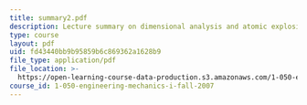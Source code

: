```yaml
---
title: summary2.pdf
description: Lecture summary on dimensional analysis and atomic explosions.
type: course
layout: pdf
uid: fd43440bb9b95859b6c869362a1628b9
file_type: application/pdf
file_location: >-
  https://open-learning-course-data-production.s3.amazonaws.com/1-050-engineering-mechanics-i-fall-2007/fd43440bb9b95859b6c869362a1628b9_summary2.pdf
course_id: 1-050-engineering-mechanics-i-fall-2007
---
```


